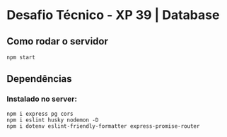 # Desafio Técnico - XP 39 | Database

## Como rodar o servidor
`npm start`

## Dependências

### Instalado no server:  
`npm i express pg cors`  
`npm i eslint husky nodemon -D`  
`npm i dotenv eslint-friendly-formatter express-promise-router`

